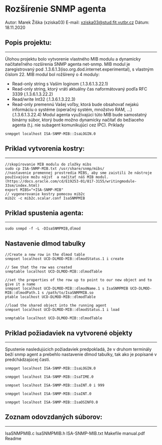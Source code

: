 # Rozšírenie SNMP agenta
Autor: Marek Žiška (xziska03)
E-mail: xziska03@stud.fit.vutbr.cz
Dátum: 18.11.2020

## Popis projektu:
------------------
Úlohou projektu bolo vytvorenie vlastného MIB modulu a dynamicky načítateľného rozšírenia SNMP agenta net-snmp. MIB modul je zaregistrovaný pod .1.3.6.1.3(iso.org.dod.internet.experimental), s vlastným číslom 22. MIB modul bol rožšírený o 4 moduly: 
 -    Read-only string s Vaším loginom (.1.3.6.1.3.22.1)
 -    Read-only string, ktorý vráti aktuálny čas naformátovaný podľa RFC 3339 (.1.3.6.1.3.22.2)
 -    Read/write Int32 (.1.3.6.1.3.22.3)
 -    Read-only premennú Vašej voľby, ktorá bude obsahovať nejakú informáciu o systéme (operačný systém, množstvo RAM, ...) (.1.3.6.1.3.22.4)
Modul agenta využívajúci túto MIB bude samostatný binárny súbor, ktorý bude možno dynamicky načítať do bežiaceho agenta (t.j. nie subagent komunikujúci cez IPC).
Priklady
```    
snmpget localhost ISA-SNMP-MIB::IsaLOGIN.0
```

## Priklad vytvorenia kostry:
------------------
```
//skopírovanie MIB modulu do zložky mibs
sudo cp ISA-SNMP-MIB.txt /usr/share/snmp/mibs/
//nastavenie premennej prostredia MIBS, aby sme zaistili že nástroje používajúce možu nájsť  a načítať náš MIB modul. (https://docs.oracle.com/cd/E19253-01/817-3155/writingmodule-33sm/index.html)
export MIBS="+ISA-SNMP-MIB"
// vygenerovanie kostry pomocou mib2c
mib2c -c mib2c.scalar.conf IsaSNMPMIB
```

## Priklad spustenia agenta:
------------------
```
sudo snmpd -f -L -DIsaSNMPMIB,dlmod
```

## Nastavenie dlmod tabulky
```
//Create a new row in the dlmod table
snmpset localhost UCD-DLMOD-MIB::dlmodStatus.1 i create

// See that the row was created
snmptable localhost UCD-DLMOD-MIB::dlmodTable 

//set the properties of the row up to point to our new object and to give it a name
snmpset localhost UCD-DLMOD-MIB::dlmodName.1 s IsaSNMPMIB UCD-DLMOD-MIB::dlmodPath.1 s /path/to/IsaSNMPMIB.so
ptable localhost UCD-DLMOD-MIB::dlmodTable 

//load the shared object into the running agent
snmpset localhost UCD-DLMOD-MIB::dlmodStatus.1 i load 

snmptable localhost UCD-DLMOD-MIB::dlmodTable 

```

## Priklad požiadaviek na vytvorené objekty
-------------------------
Spustenie nasledujúcich požiadaviek predpokladá, že v druhom terminály beží snmp agent a prebehlo nastavenie dlmod tabulky, tak ako je popísané v predchádzajúcej časti.
```
snmpget localhost ISA-SNMP-MIB::IsaLOGIN.0

snmpget localhost ISA-SNMP-MIB::IsaTIME.0

snmpset localhost ISA-SNMP-MIB::IsaINT.0 i 999

snmpget localhost ISA-SNMP-MIB::IsaINT.0

snmpget localhost ISA-SNMP-MIB::IsaOSINFO.0
```

## Zoznam odovzdaných súborov:
---------------------------
IsaSNMPMIB.c
IsaSNMPMIB.h
ISA-SNMP-MIB.txt
Makefile
manual.pdf
Readme
